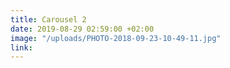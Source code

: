 ```yaml
---
title: Carousel 2
date: 2019-08-29 02:59:00 +02:00
image: "/uploads/PHOTO-2018-09-23-10-49-11.jpg"
link: 
---
```


